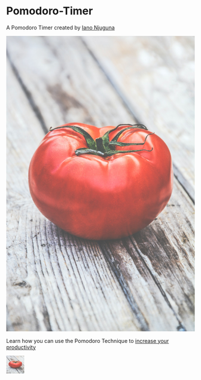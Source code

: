 # Pomodoro-Timer

A Pomodoro Timer created by [Iano Njuguna](https://github.com/IanoNjuguna)

![Photo of a Tomato captured by monicore](img/tomato-monicore.jpg)

Learn how you can use the Pomodoro Technique to [increase your productivity](https://medium.com/toi-kratistoi/the-pomodoro-technique-38c91f101588&width=300)

<a href="Photo of a Tomato captured by monicore"><img src="img/tomato-monicore.jpg" align="left" height="48" width="48" ></a>
